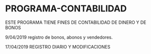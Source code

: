 # PROGRAMA-CONTABILIDAD
ESTE PROGRAMA TIENE FINES DE CONTABILIDAD DE DINERO Y DE BONOS

9/04/2019 
registro de bonos, abonos y vendedores.

17/04/2019
REGISTRO DIARIO Y MODIFICACIONES 

